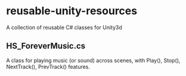 reusable-unity-resources
========================

A collection of reusable C# classes for Unity3d

## HS_ForeverMusic.cs
A class for playing music (or sound) across scenes, with Play(), Stop(), NextTrack(), PrevTrack() features.
